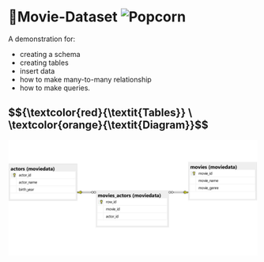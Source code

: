 # 🍿Movie-Dataset ![Popcorn]()

A demonstration for:
* creating a schema 
* creating tables
* insert data
* how to make many-to-many relationship
* how to make queries.


## $${\textcolor{red}{\textit{Tables}} \ \textcolor{orange}{\textit{Diagram}}$$

<p style="text-align: center;">
  <!--![tables diagram](moviedata_diagram1.jpg)-->
  <img src="moviedata_diagram1.jpg" alt="Tables diagram">
</p>
